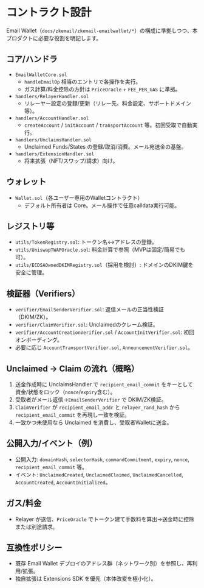 # コントラクト設計

Email Wallet（`docs/zkemail/zkemail-emailwallet/*`）の構成に準拠しつつ、本プロダクトに必要な役割を明記します。

## コア/ハンドラ
- `EmailWalletCore.sol`
  - `handleEmailOp` 相当のエントリで各操作を実行。
  - ガス計算/料金控除の方針は `PriceOracle` + `FEE_PER_GAS` に準拠。
- `handlers/RelayerHandler.sol`
  - リレーヤー設定の登録/更新（リレー先、料金設定、サポートドメイン等）。
- `handlers/AccountHandler.sol`
  - `createAccount` / `initAccount` / `transportAccount` 等。初回受取で自動実行。
- `handlers/UnclaimsHandler.sol`
  - Unclaimed Funds/States の登録/取消/消費。メール宛送金の基盤。
- `handlers/ExtensionHandler.sol`
  - 将来拡張（NFT/スワップ/請求）向け。

## ウォレット
- `Wallet.sol`（各ユーザー専用のWalletコントラクト）
  - デフォルト所有者は Core。メール操作で任意calldata実行可能。

## レジストリ等
- `utils/TokenRegistry.sol`: トークン名↔アドレスの登録。
- `utils/UniswapTWAPOracle.sol`: 料金計算で参照（MVPは固定/簡易でも可）。
- `utils/ECDSAOwnedDKIMRegistry.sol`（採用を検討）: ドメインのDKIM鍵を安全に管理。

## 検証器（Verifiers）
- `verifier/EmailSenderVerifier.sol`: 返信メールの正当性検証（DKIM/ZK）。
- `verifier/ClaimVerifier.sol`: Unclaimedのクレーム検証。
- `verifier/AccountCreationVerifier.sol` / `AccountInitVerifier.sol`: 初回オンボーディング。
- 必要に応じ `AccountTransportVerifier.sol`, `AnnouncementVerifier.sol`。

## Unclaimed → Claim の流れ（概略）
1) 送金作成時に UnclaimsHandler で `recipient_email_commit` をキーとして資金/状態をロック（`nonce`/`expiry`含む）。
2) 受取者がメール返信→`EmailSenderVerifier` で DKIM/ZK検証。
3) `ClaimVerifier` が `recipient_email_addr` と `relayer_rand_hash` から `recipient_email_commit` を再現し一致を検証。
4) 一致かつ未使用なら Unclaimed を消費し、受取者Walletに送金。

## 公開入力/イベント（例）
- 公開入力: `domainHash`, `selectorHash`, `commandCommitment`, `expiry`, `nonce`, `recipient_email_commit` 等。
- イベント: `UnclaimedCreated`, `UnclaimedClaimed`, `UnclaimedCancelled`, `AccountCreated`, `AccountInitialized`。

## ガス/料金
- Relayer が送信、`PriceOracle` でトークン建て手数料を算出→送金時に控除または別途請求。

## 互換性ポリシー
- 既存 Email Wallet デプロイのアドレス群（ネットワーク別）を参照し、再利用/拡張。
- 独自拡張は Extensions SDK を優先（本体改変を極小化）。


